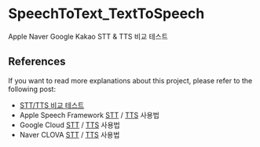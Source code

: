 # SpeechToText_TextToSpeech
Apple Naver Google Kakao STT &amp; TTS 비교 테스트


## References
If you want to read more explanations about this project, please refer to the following post:
- [STT/TTS 비교 테스트](https://hongssup.tistory.com/209)
- Apple Speech Framework [STT](https://hongssup.tistory.com/233) / [TTS](https://hongssup.tistory.com/234) 사용법
- Google Cloud [STT](https://hongssup.tistory.com/236) / [TTS](https://hongssup.tistory.com/235) 사용법
- Naver CLOVA [STT](https://hongssup.tistory.com/237) / [TTS](https://hongssup.tistory.com/239) 사용법
